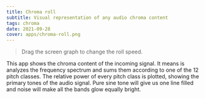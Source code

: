 ```yaml
---
title: Chroma roll
subtitle: Visual representation of any audio chroma content
tags: chroma
date: 2021-09-28
cover: apps/chroma-roll.png
---
```


<client-only >
  <chroma-roll class="mb-16" />
</client-only>

> <la-info-circle /> Drag the screen graph to change the roll speed.

This app shows the chroma content of the incoming signal. It means is analyzes the frequency spectrum and sums them according to one of the 12 pitch classes. The relative power of every pitch class is plotted, showing the primary tones of the audio signal. Pure sine tone will give us one line filled and noise will make all the bands glow equally bright.